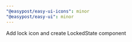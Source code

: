 ```yaml
---
"@easypost/easy-ui-icons": minor
"@easypost/easy-ui": minor
---
```


Add lock icon and create LockedState component

